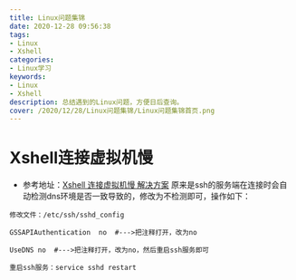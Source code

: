 ```yaml
---
title: Linux问题集锦
date: 2020-12-28 09:56:38
tags:
- Linux
- Xshell
categories:
- Linux学习
keywords:
- Linux
- Xshell
description: 总结遇到的Linux问题，方便日后查询。
cover: /2020/12/28/Linux问题集锦/Linux问题集锦首页.png
---
```


# Xshell连接虚拟机慢
- 参考地址：[Xshell 连接虚拟机慢 解决方案](http://blog.51cto.com/13566681/2071670)
原来是ssh的服务端在连接时会自动检测dns环境是否一致导致的，修改为不检测即可，操作如下：
```shell
修改文件：/etc/ssh/sshd_config

GSSAPIAuthentication  no  #--->把注释打开，改为no

UseDNS no  #--->把注释打开，改为no，然后重启ssh服务即可

重启ssh服务：service sshd restart
```
